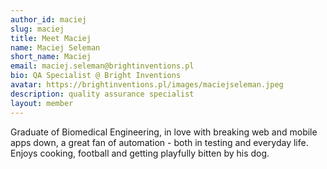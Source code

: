 ```yaml
---
author_id: maciej
slug: maciej
title: Meet Maciej
name: Maciej Seleman
short_name: Maciej
email: maciej.seleman@brightinventions.pl
bio: QA Specialist @ Bright Inventions
avatar: https://brightinventions.pl/images/maciejseleman.jpeg
description: quality assurance specialist
layout: member
---
```


Graduate of Biomedical Engineering, in love with breaking web and mobile apps down, a great fan of automation - both in testing and everyday life. Enjoys cooking, football and getting playfully bitten by his dog. 
